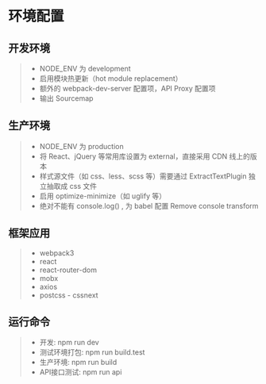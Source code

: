 # 环境配置
## 开发环境
> - NODE_ENV 为 development
> - 启用模块热更新（hot module replacement）
> - 额外的 webpack-dev-server 配置项，API Proxy 配置项
> - 输出 Sourcemap
## 生产环境
> - NODE_ENV 为 production
> - 将 React、jQuery 等常用库设置为 external，直接采用 CDN 线上的版本
> - 样式源文件（如 css、less、scss 等）需要通过 ExtractTextPlugin 独立抽取成 css 文件
> - 启用 optimize-minimize（如 uglify 等）
> - 绝对不能有 console.log() , 为 babel 配置 Remove console transform

## 框架应用
> - webpack3
> - react
> - react-router-dom
> - mobx
> - axios
> - postcss - cssnext

## 运行命令
> - 开发: npm run dev
> - 测试环境打包: npm run build.test
> - 生产环境: npm run build
> - API接口测试: npm run api